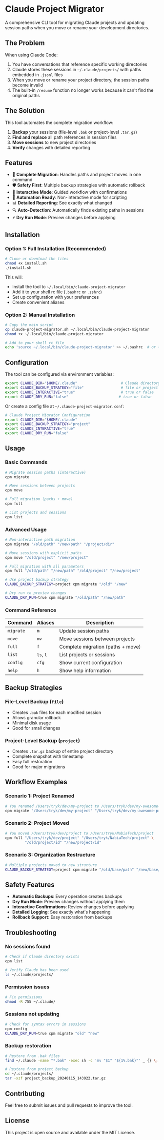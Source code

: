 # Claude Project Migrator

A comprehensive CLI tool for migrating Claude projects and updating session paths when you move or rename your development directories.

## The Problem

When using Claude Code:
1. You have conversations that reference specific working directories
2. Claude stores these sessions in `~/.claude/projects/` with paths embedded in `.jsonl` files
3. When you move or rename your project directory, the session paths become invalid
4. The built-in `/resume` function no longer works because it can't find the original paths

## The Solution

This tool automates the complete migration workflow:
1. **Backup** your sessions (file-level `.bak` or project-level `.tar.gz`)
2. **Find and replace** all path references in session files
3. **Move sessions** to new project directories
4. **Verify** changes with detailed reporting

## Features

- 🔄 **Complete Migration**: Handles paths and project moves in one command
- 🛡️ **Safety First**: Multiple backup strategies with automatic rollback
- 🎯 **Interactive Mode**: Guided workflow with confirmations
- 🤖 **Automation Ready**: Non-interactive mode for scripting
- 📊 **Detailed Reporting**: See exactly what changed
- 🔍 **Auto-Detection**: Automatically finds existing paths in sessions
- ⚡ **Dry Run Mode**: Preview changes before applying

## Installation

### Option 1: Full Installation (Recommended)

```bash
# Clone or download the files
chmod +x install.sh
./install.sh
```

This will:
- Install the tool to `~/.local/bin/claude-project-migrator`
- Add it to your shell rc file (`.bashrc` or `.zshrc`)
- Set up configuration with your preferences
- Create convenient aliases

### Option 2: Manual Installation

```bash
# Copy the main script
cp claude-project-migrator.sh ~/.local/bin/claude-project-migrator
chmod +x ~/.local/bin/claude-project-migrator

# Add to your shell rc file
echo 'source ~/.local/bin/claude-project-migrator' >> ~/.bashrc  # or ~/.zshrc
```

## Configuration

The tool can be configured via environment variables:

```bash
export CLAUDE_DIR="$HOME/.claude"                    # Claude directory
export CLAUDE_BACKUP_STRATEGY="file"                 # file or project
export CLAUDE_INTERACTIVE="true"                     # true or false
export CLAUDE_DRY_RUN="false"                       # true or false
```

Or create a config file at `~/.claude-project-migrator.conf`:

```bash
# Claude Project Migrator Configuration
export CLAUDE_DIR="$HOME/.claude"
export CLAUDE_BACKUP_STRATEGY="project"
export CLAUDE_INTERACTIVE="true"
export CLAUDE_DRY_RUN="false"
```

## Usage

### Basic Commands

```bash
# Migrate session paths (interactive)
cpm migrate

# Move sessions between projects
cpm move

# Full migration (paths + move)
cpm full

# List projects and sessions
cpm list
```

### Advanced Usage

```bash
# Non-interactive path migration
cpm migrate "/old/path" "/new/path" "/project/dir"

# Move sessions with explicit paths
cpm move "/old/project" "/new/project"

# Full migration with all parameters
cpm full "/old/path" "/new/path" "/old/project" "/new/project"

# Use project backup strategy
CLAUDE_BACKUP_STRATEGY=project cpm migrate "/old" "/new"

# Dry run to preview changes
CLAUDE_DRY_RUN=true cpm migrate "/old/path" "/new/path"
```

### Command Reference

| Command | Aliases | Description |
|---------|---------|-------------|
| `migrate` | `m` | Update session paths |
| `move` | `mv` | Move sessions between projects |
| `full` | `f` | Complete migration (paths + move) |
| `list` | `ls`, `l` | List projects or sessions |
| `config` | `cfg` | Show current configuration |
| `help` | `h` | Show help information |

## Backup Strategies

### File-Level Backup (`file`)
- Creates `.bak` files for each modified session
- Allows granular rollback
- Minimal disk usage
- Good for small changes

### Project-Level Backup (`project`)
- Creates `.tar.gz` backup of entire project directory
- Complete snapshot with timestamp
- Easy full restoration
- Good for major migrations

## Workflow Examples

### Scenario 1: Project Renamed
```bash
# You renamed /Users/tryk/dev/my-project to /Users/tryk/dev/my-awesome-project
cpm migrate "/Users/tryk/dev/my-project" "/Users/tryk/dev/my-awesome-project"
```

### Scenario 2: Project Moved
```bash
# You moved /Users/tryk/dev/project to /Users/tryk/NabiaTech/project
cpm full "/Users/tryk/dev/project" "/Users/tryk/NabiaTech/project" \
         "/old/project/id" "/new/project/id"
```

### Scenario 3: Organization Restructure
```bash
# Multiple projects moved to new structure
CLAUDE_BACKUP_STRATEGY=project cpm migrate "/old/base/path" "/new/base/path"
```

## Safety Features

- **Automatic Backups**: Every operation creates backups
- **Dry Run Mode**: Preview changes without applying them
- **Interactive Confirmations**: Review changes before applying
- **Detailed Logging**: See exactly what's happening
- **Rollback Support**: Easy restoration from backups

## Troubleshooting

### No sessions found
```bash
# Check if Claude directory exists
cpm list

# Verify Claude has been used
ls ~/.claude/projects/
```

### Permission issues
```bash
# Fix permissions
chmod -R 755 ~/.claude/
```

### Sessions not updating
```bash
# Check for syntax errors in sessions
cpm config
CLAUDE_DRY_RUN=true cpm migrate "old" "new"
```

### Backup restoration
```bash
# Restore from .bak files
find ~/.claude -name "*.bak" -exec sh -c 'mv "$1" "${1%.bak}"' _ {} \;

# Restore from project backup
cd ~/.claude/projects/
tar -xzf project_backup_20240115_143022.tar.gz
```

## Contributing

Feel free to submit issues and pull requests to improve the tool.

## License

This project is open source and available under the MIT License.